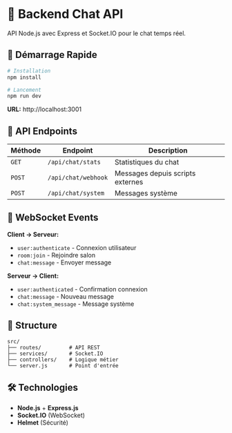 # 🔧 Backend Chat API

API Node.js avec Express et Socket.IO pour le chat temps réel.

## 🚀 Démarrage Rapide

```bash
# Installation
npm install

# Lancement
npm run dev
```

**URL:** http://localhost:3001

## 📡 API Endpoints

| Méthode | Endpoint | Description |
|---------|----------|-------------|
| `GET` | `/api/chat/stats` | Statistiques du chat |
| `POST` | `/api/chat/webhook` | Messages depuis scripts externes |
| `POST` | `/api/chat/system` | Messages système |

## 🔌 WebSocket Events

**Client → Serveur:**
- `user:authenticate` - Connexion utilisateur
- `room:join` - Rejoindre salon
- `chat:message` - Envoyer message

**Serveur → Client:**
- `user:authenticated` - Confirmation connexion
- `chat:message` - Nouveau message
- `chat:system_message` - Message système

## 📁 Structure

```
src/
├── routes/         # API REST
├── services/       # Socket.IO
├── controllers/    # Logique métier
└── server.js       # Point d'entrée
```

## 🛠️ Technologies

- **Node.js** + **Express.js**
- **Socket.IO** (WebSocket)
- **Helmet** (Sécurité)